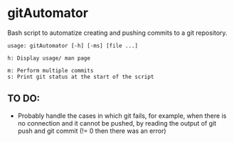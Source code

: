# gitAutomator

Bash script to automatize creating and pushing commits to a git repository.

```
usage: gitAutomator [-h] [-ms] [file ...] 

h: Display usage/ man page

m: Perform multiple commits 
s: Print git status at the start of the script

```

## TO DO:
* Probably handle the cases in which git fails, for example, when there is no connection and it cannot be pushed, by reading the output of git push and git commit (!= 0 then there was an error)

